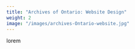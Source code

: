 ```yaml
---
title: "Archives of Ontario: Website Design"
weight: 2
image: "/images/archives-Ontario-website.jpg"
---
```


lorem